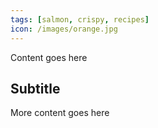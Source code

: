 ```yaml
---
tags: [salmon, crispy, recipes]
icon: /images/orange.jpg
---
```


Content goes here
## Subtitle
More content goes here
